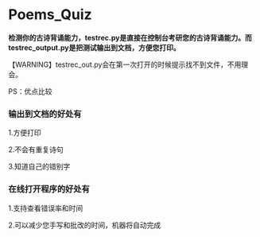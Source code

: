 # Poems_Quiz

**检测你的古诗背诵能力，testrec.py是直接在控制台考研您的古诗背诵能力。而testrec_output.py是把测试输出到文档，方便您打印。**

【WARNING】testrec_out.py会在第一次打开的时候提示找不到文件，不用理会。

PS：优点比较

### 输出到文档的好处有

1.方便打印

2.不会有重复诗句

3.知道自己的错别字

### 在线打开程序的好处有

1.支持查看错误率和时间

2.可以减少您手写和批改的时间，机器将自动完成
